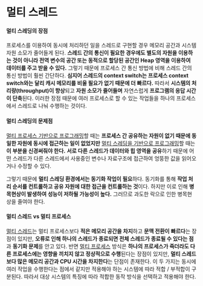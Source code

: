 # 멀티 스레드

#### 멀티 스레딩의 장점

프로세스를 이용하여 동시에 처리하던 일을 스레드로 구현할 경우 메모리 공간과 시스템 자원 소모가 줄어들게 된다. **스레드 간의 통신이 필요한 경우에도 별도의 자원을 이용하는 것이 아니라 전역 변수의 공간 또는 동적으로 할당된 공간인 Heap 영역을 이용하여 데이터를 주고 받을 수 있다.** 그렇기 때문에 프로세스 간 통신 방법에 비해 스레드 간의 통신 방법이 훨씬 간단하다. **심지어 스레드의 context switch는 프로세스 context switch와는 달리 캐시 메모리를 비울 필요가 없기 때문에 더 빠르다.** 따라서 **시스템의 처리량(throughput)이 향상**되고 **자원 소모가 줄어들며** 자연스럽게 **프로그램의 응답 시간이 단축**된다. 이러한 장점 때문에 여러 프로세스로 할 수 있는 작업들을 하나의 프로세스에서 스레드로 나눠 수행하는 것이다.



#### 멀티 스레딩의 문제점

<u>멀티 프로세스 기반으로 프로그래밍</u>할 때는 **프로세스 간 공유하는 자원이 없기 때문에 동일한 자원에 동시에 접근하는 일이 없었지만** <u>멀티 스레딩을 기반으로 프로그래밍</u>할 때는 **이 부분을 신경써줘야 한다.** **서로 다른 스레드가 데이터와 힙 영역을 공유**하기 때문에 어떤 스레드가 다른 스레드에서 사용중인 변수나 자료구조에 접근하여 엉뚱한 값을 읽어오거나 수정할 수 있다.



그렇기 때문에 **멀티 스레딩 환경에서는 동기화 작업이 필요**하다. 동기화를 통해 **작업 처리 순서를 컨트롤하고 공유 자원에 대한 접근을 컨트롤하는 것**이다. 하지만 이로 인해 **병목현상이 발생하여 성능이 저하될 가능성이 높다.** 그러므로 과도한 락으로 인한 병목현상을 줄여야 한다.



#### 멀티 스레드 vs 멀티 프로세스

<u>멀티 스레드</u>는 멀티 프로세스보다 **적은 메모리 공간을 차지**하고 **문맥 전환이 빠르다**는 장점이 있지만, **오류로 인해 하나의 스레드가 종료되면 전체 스레드가 종료될 수 있다는 점**과 **동기화 문제**를 안고 있다. 반면 <u>멀티 프로세스</u> 방식은 **하나의 프로세스가 죽더라도 다른 프로세스에는 영향을 끼치지 않고 정상적으로 수행**된다는 장점이 있지만, **멀티 스레드보다 많은 메모리 공간과 CPU 시간을 차지한다**는 단점이 존재한다. 이 두 가지는 동시에 여러 작업을 수행한다는 점에서 같지만 적용해야 하는 시스템에 따라 적합 / 부적합이 구분된다. 따라서 대상 시스템의 특징에 따라 적합한 동작 방식을 선택하고 적용해야 한다.

